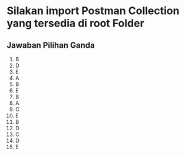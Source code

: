 # Silakan import Postman Collection yang tersedia di root Folder

## Jawaban Pilihan Ganda
1. B
2. D
3. E
4. A
5. B
6. E
7. B
8. A
9. C
10. E
11. B
12. D
13. C
14. D
15. E